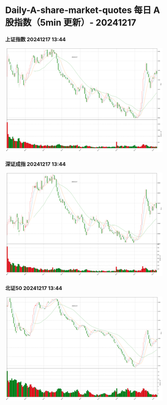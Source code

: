 
# Daily-A-share-market-quotes 每日 A 股指数（5min 更新）- 20241217

### 上证指数 20241217 13:44
![](./fig/2024/12/20241217-sh000001.png)

### 深证成指 20241217 13:44
![](./fig/2024/12/20241217-sz399001.png)

### 北证50 20241217 13:44
![](./fig/2024/12/20241217-bj899050.png)
